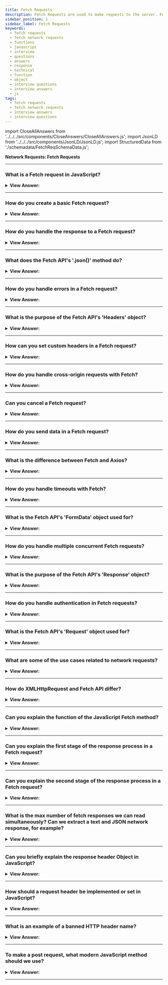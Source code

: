 ```yaml
---
title: Fetch Requests
description: Fetch Requests are used to make requests to the server. Fetch is a modern browser-based alternative to XMLHttpRequest. JavaScript Interview Questions and Answer
sidebar_position: 1
sidebar_label: Fetch Requests
keywords:
  - fetch requests
  - fetch network requests
  - functions
  - javascript
  - interview
  - questions
  - answers
  - response
  - technical
  - function
  - object
  - interview questions
  - interview answers
  - js
tags:
  - fetch requests
  - fetch network requests
  - interview answers
  - interview questions
---
```


import CloseAllAnswers from '../../../src/components/CloseAnswers/CloseAllAnswers.js';
import JsonLD from '../../../src/components/JsonLD/JsonLD.js';
import StructuredData from './schemadata/FetchReqSchemaData.js';

<JsonLD data={StructuredData} />

<head>
  <title>Fetch Requests | JavaScript Frontend Phone Interview Answers</title>
</head>

**Network Requests: Fetch Requests**

<CloseAllAnswers />

---

### What is a Fetch request in JavaScript?

<details>
  <summary><strong>View Answer:</strong></summary>
  <div>
  <div><strong>Interview Response:</strong> A fetch request is a way to retrieve data from a server using JavaScript. It allows you to make an HTTP request to a specified URL and receive a response. The data can be in various formats such as JSON, XML, or plain text. Fetch requests are commonly used in web development to dynamically update content without refreshing the entire page.
  </div><br />
  </div>
</details>

---

### How do you create a basic Fetch request?

<details>
  <summary><strong>View Answer:</strong></summary>
  <div>
  <div><strong>Interview Response:</strong> When making a Fetch request in JavaScript, you simply create a Request object with the resource's URL, pass it to fetch(), and handle the response with .then(). We should also handle any errors using the catch() method.
  </div><br />
  <div><strong className="codeExample">Code Example:</strong><br /><br />

  <div></div>

Sure, here is a basic example of a `fetch` request in JavaScript.

```javascript
fetch('https://api.example.com/data', {
  method: 'GET', // or 'POST'
  headers: {
    'Content-Type': 'application/json',
    // 'Authorization': 'Bearer your-token'(if needed)
  },
  // body: JSON.stringify(data), (if you're using POST)
})
.then(response => response.json()) // parse the response as JSON
.then(data => console.log(data)) // here is where you handle your data
.catch(error => console.error('Error:', error)); // handle any errors
```

This code will perform a `GET` request to the URL '<https://api.example.com/data>'. If the server responds with data, it will be converted from JSON into JavaScript objects or arrays and logged to the console. If there is an error with the request, it will be logged to the console as well.

---

:::note
Please note that this example is using the Fetch API, which returns Promises. This is a more modern approach to AJAX requests and might not be supported in all browsers (it's not supported in Internet Explorer). Make sure to use a polyfill or fallback if you want to support all browsers. Additionally, if your server-side API requires authorization or other custom headers, you would include them in the headers object. For `POST` requests, you would include the data you are sending as JSON in the body property.
:::

  </div>
  </div>
</details>

---

### How do you handle the response to a Fetch request?

<details>
  <summary><strong>View Answer:</strong></summary>
  <div>
  <div><strong>Interview Response:</strong> You can use the `.then()` method on the Promise returned by `fetch()` to handle the response. It allows you to access the response data and perform actions accordingly.
  </div><br />
  <div><strong className="codeExample">Code Example:</strong><br /><br />

  <div></div>

```javascript
fetch('https://api.example.com/data')
.then(response => {
  if (!response.ok) {
    throw new Error(`HTTP error! status: ${response.status}`);
  }
  // If the response is okay, we return a call to response.json()
  return response.json();
})
.then(data => {
  // This block will be executed once the Promise returned by response.json() resolves
  // Here you can use the data, which is the JSON object from the response
  console.log(data);
})
.catch(error => {
  // If there's an error during the Fetch API call or during the handling of the response, it will be caught here
  console.error('Error:', error);
});
```

This code sends a GET request to the URL '<https://api.example.com/data>'. If the response status is not okay (like 404 Not Found or 500 Internal Server Error), an error is thrown. If the response is okay, it gets parsed as JSON and the resulting data is logged to the console. Any error that gets thrown during the fetch call or during the handling of the response gets caught and logged to the console.

  </div>
  </div>
</details>

---

### What does the Fetch API's '.json()' method do?

<details>
  <summary><strong>View Answer:</strong></summary>
  <div>
  <div><strong>Interview Response:</strong> The .json() method of the Fetch API reads the response body, parses it as JSON, and returns the resulting JavaScript object in a promise.
  </div><br />
  <div><strong className="codeExample">Code Example:</strong><br /><br />

  <div></div>

Here's a simple example of using the `.json()` method with the Fetch API:

```javascript
fetch('https://api.example.com/data')
  .then(response => response.json())
  .then(data => console.log(data))
  .catch(error => console.error('Error:', error));
```

In this example, the `fetch` function sends a request to the provided URL. The `.then(response => response.json())` line waits for the response and then converts it to a JavaScript object. The next `.then` function logs the data to the console. If any errors occur during this process, they will be caught and logged by the `catch` block.

  </div>
  </div>
</details>

---

### How do you handle errors in a Fetch request?

<details>
  <summary><strong>View Answer:</strong></summary>
  <div>
  <div><strong>Interview Response:</strong> In a Fetch request, handle errors by adding a .catch() block at the end of your promise chain to catch and handle any thrown exceptions or network errors.</div><br />
  <div><strong className="codeExample">Code Example:</strong><br /><br />

  <div></div>

```javascript
fetch('https://api.example.com/data')
.then(response => {
  if (!response.ok) {
    throw new Error(`HTTP error! status: ${response.status}`);
  }
  // If the response is okay, we return a call to response.json()
  return response.json();
})
.then(data => {
  // This block will be executed once the Promise returned by response.json() resolves
  // Here you can use the data, which is the JSON object from the response
  console.log(data);
})
.catch(error => {
  // If there's an error during the Fetch API call or during the handling of the response, it will be caught here
  console.error('Error:', error);
});
```

This code sends a GET request to the URL '<https://api.example.com/data>'. If the response status is not okay (like 404 Not Found or 500 Internal Server Error), an error is thrown. If the response is okay, it gets parsed as JSON and the resulting data is logged to the console. Any error that gets thrown during the fetch call or during the handling of the response gets caught and logged to the console.

  </div>
  </div>
</details>

---

### What is the purpose of the Fetch API's 'Headers' object?

<details>
  <summary><strong>View Answer:</strong></summary>
  <div>
  <div><strong>Interview Response:</strong> The Fetch API's Headers object allows you to perform various operations on HTTP request and response headers, such as adding, deleting, or retrieving header values.
  </div><br />
  <div><strong className="codeExample">Code Example:</strong><br /><br />

  <div></div>

Here's an example of using the `Headers` object with the Fetch API:

```javascript
let myHeaders = new Headers();
myHeaders.append('Content-Type', 'application/json'); // adding Content-Type

fetch('https://api.example.com/data', {
  method: 'GET',
  headers: myHeaders,
})
.then(response => response.json())
.then(data => console.log(data))
.catch(error => console.error('Error:', error));
```

In this code, a new `Headers` object is created, and a 'Content-Type' header is added with the value 'application/json'. Then, a fetch request is made with these headers.

  </div>
  </div>
</details>

---

### How can you set custom headers in a Fetch request?

<details>
  <summary><strong>View Answer:</strong></summary>
  <div>
  <div><strong>Interview Response:</strong> You can set custom headers in a Fetch request using the 'Headers' object, appending headers with the append method, and/or including them in the fetch options.
  </div><br />
  <div><strong className="codeExample">Code Example:</strong><br /><br />

  <div></div>

Sure, to set custom headers in a Fetch request, you would include a `headers` object in the options object that you pass to the `fetch` function. Here's an example:

```javascript
fetch('https://api.example.com/data', {
  method: 'GET',
  headers: {
    'Content-Type': 'application/json',
    'X-Custom-Header': 'CustomHeaderValue'
  },
})
.then(response => response.json())
.then(data => console.log(data))
.catch(error => console.error('Error:', error));
```

In this example, a `GET` request is made to the URL '<https://api.example.com/data>'. The `headers` object contains two headers: `Content-Type` and `X-Custom-Header`. The server will receive these headers and can use them to determine how to process the request. If the server responds with data, the data will be parsed as JSON and logged to the console. If there's an error with the request, the error will be logged to the console.

Remember to replace 'CustomHeaderValue' with the actual value that you want to send for the 'X-Custom-Header' header. Different servers may require different custom headers, so you'll need to know what headers are expected by the server that you're making the request to.

  </div>
  </div>
</details>

---

### How do you handle cross-origin requests with Fetch?

<details>
  <summary><strong>View Answer:</strong></summary>
  <div>
  <div><strong>Interview Response:</strong> For cross-origin requests with Fetch, set the `mode` option to 'cors'. The server must also support CORS and respond with appropriate `Access-Control` headers.
  </div><br />
  <div><strong className="codeExample">Code Example:</strong><br /><br />

  <div></div>

In JavaScript, cross-origin requests are handled by the CORS (Cross-Origin Resource Sharing) policy of the server. If the server's CORS policy allows it, you can send cross-origin requests using the `fetch` function just like same-origin requests. If the server's CORS policy doesn't allow it, you'll get a CORS error.

Here's a basic example of a cross-origin `fetch` request:

```javascript
fetch('https://api.other-domain.com/data', {
  method: 'GET',
  mode: 'cors', // no-cors, *cors, same-origin
  headers: {
    'Content-Type': 'application/json',
    // 'Authorization': 'Bearer your-token'(if needed)
  },
})
.then(response => response.json())
.then(data => console.log(data))
.catch(error => console.error('Error:', error));
```

The `mode: 'cors'` option tells the browser to send the request with CORS. This will make the browser include the Origin header with the request and handle CORS errors. If the server doesn't allow cross-origin requests from your origin, you'll get a CORS error.

Remember that CORS is a security feature that's implemented by the server, not the client. The server decides whether to allow the request based on its CORS policy. If you're getting CORS errors, you'll need to change the server's CORS policy to allow your requests. This typically involves setting certain headers on the server's responses, like `Access-Control-Allow-Origin`. If you don't control the server, you'll need to ask the server's operator to do this. If this isn't possible, you might need to use a server-side proxy that can make the request on your behalf.

Also, remember that not all requests are subject to CORS. For example, simple GET requests without custom headers aren't subject to CORS because they can't change server state. But most POST requests, as well as GET requests with custom headers, are subject to CORS.

  </div>
  </div>
</details>

---

### Can you cancel a Fetch request?

<details>
  <summary><strong>View Answer:</strong></summary>
  <div>
  <div><strong>Interview Response:</strong> No, Fetch requests cannot be directly canceled. However, you can ignore the response or use the `AbortController` API to abort a request in progress.
  </div><br />
  <div><strong className="codeExample">Code Example:</strong><br /><br />

  <div></div>

```javascript
const controller = new AbortController();
const signal = controller.signal;

setTimeout(() => controller.abort(), 5000); // abort the fetch request after 5 seconds

fetch('https://api.example.com/data', { signal })
  .then(response => response.json())
  .then(data => console.log(data))
  .catch(err => {
    if (err.name === 'AbortError') {
      console.error('Fetch request has been aborted');
    } else {
      console.error('An error occurred:', err);
    }
  });
```

---

:::note
Please note, the `AbortController` is not supported in Internet Explorer. If you need to support Internet Explorer, you may need to use a polyfill or an alternative method to cancel fetch requests.
:::

  </div>
  </div>
</details>

---

### How do you send data in a Fetch request?

<details>
  <summary><strong>View Answer:</strong></summary>
  <div>
  <div><strong>Interview Response:</strong> To send data in a Fetch request, use the 'body' option in the fetch configuration object. If sending JSON, stringify it first with `JSON.stringify()`.
  </div><br />
  <div><strong className="codeExample">Code Example:</strong><br /><br />

  <div></div>

Here's a simple example of sending JSON data with a Fetch request:

```javascript
let data = { name: 'John', age: 30 };

fetch('https://api.example.com/data', {
  method: 'POST',
  headers: {
    'Content-Type': 'application/json',
  },
  body: JSON.stringify(data),
})
.then(response => response.json())
.then(data => console.log(data))
.catch((error) => console.error('Error:', error));
```

In this example, an object named `data` is defined. This object is then stringified with `JSON.stringify(data)` and included in the Fetch request's body. The 'Content-Type' header is set to 'application/json' to tell the server what kind of data is being sent.

  </div>
  </div>
</details>

---

### What is the difference between Fetch and Axios?

<details>
  <summary><strong>View Answer:</strong></summary>
  <div>
  <div><strong>Interview Response:</strong> Fetch is a built-in browser API for HTTP requests. Axios is a library providing more features like automatic JSON data transformation, request cancellation, and wider browser compatibility.
  </div>
  </div>
</details>

---

### How do you handle timeouts with Fetch?

<details>
  <summary><strong>View Answer:</strong></summary>
  <div>
  <div><strong>Interview Response:</strong> Fetch API doesn't natively support timeouts. However, you can implement it with Promise.race(), racing your fetch against a promise that rejects after a delay using setTimeout().
  </div><br />
  <div><strong className="codeExample">Code Example:</strong><br /><br />

  <div></div>

Here's an example of how you might implement a timeout with the Fetch API:

```javascript
const timeout = (ms, promise) => {
  return new Promise((resolve, reject) => {
    const timer = setTimeout(() => {
      reject(new Error('Request timed out'));
    }, ms);

    promise
      .then(response => {
        clearTimeout(timer);
        resolve(response);
      })
      .catch(reason => {
        clearTimeout(timer);
        reject(reason);
      });
  });
};

timeout(5000, fetch('https://api.example.com/data'))
  .then(response => response.json())
  .then(data => console.log(data))
  .catch(error => console.error('Error:', error));
```

In this example, a `timeout` function wraps the fetch request. It starts a timer that will reject the promise after a specified delay (in this case, 5000 milliseconds). If the fetch request completes before the timer expires, the timer is cleared, and the promise is resolved with the fetch response.

  </div>
  </div>
</details>

---

### What is the Fetch API's 'FormData' object used for?

<details>
  <summary><strong>View Answer:</strong></summary>
  <div>
  <div><strong>Interview Response:</strong> The `FormData` object is a built-in API to handle HTML form data. It allows you to construct and send form data in a Fetch request.</div><br />
  <div><strong className="codeExample">Code Example:</strong><br /><br />

  <div></div>

Here's an example of using `FormData` with the Fetch API:

```javascript
let formData = new FormData();
formData.append('username', 'John');
formData.append('email', 'john@example.com');

fetch('https://api.example.com/user', {
  method: 'POST',
  body: formData,
})
.then(response => response.json())
.then(data => console.log(data))
.catch((error) => console.error('Error:', error));
```

In this example, a new `FormData` object is created, and two fields, 'username' and 'email', are added. This form data is then sent as the body of a POST request using the Fetch API. The server should be set up to handle form data appropriately.

  </div>
  </div>
</details>

---

### How do you handle multiple concurrent Fetch requests?

<details>
  <summary><strong>View Answer:</strong></summary>
  <div>
  <div><strong>Interview Response:</strong> You can handle multiple concurrent Fetch requests using `Promise.all()`, which waits for all the passed promises (fetch requests) to resolve, or `Promise.allSettled()`.</div><br />
  <div><strong className="codeExample">Code Example:</strong><br /><br />

  <div></div>

```js
const fetch = require("fetch");

async function makeConcurrentFetches() {
  const promises = [
    fetch("https://example.com/posts/1"),
    fetch("https://example.com/posts/2"),
    fetch("https://example.com/posts/3"),
  ];

  const responses = await Promise.all(promises);

  for (const response of responses) {
    console.log(response.json());
  }
}

makeConcurrentFetches();
```

  </div>
  </div>
</details>

---

### What is the purpose of the Fetch API's 'Response' object?

<details>
  <summary><strong>View Answer:</strong></summary>
  <div>
  <div><strong>Interview Response:</strong> The `Response` object represents the response to a Fetch request. It provides various properties and methods to access and manipulate the response data.
  </div><br />
  <div><strong className="codeExample">Code Example:</strong><br /><br />

  <div></div>

```js
// conditional response block
if (!response.ok) {
  const errorMessage = `${response.status} ${response.statusText}`;
  throw new Error(errorMessage);
}
```

  </div>
  </div>
</details>

---

### How do you handle authentication in Fetch requests?

<details>
  <summary><strong>View Answer:</strong></summary>
  <div>
  <div><strong>Interview Response:</strong> You can include authentication information, such as tokens or cookies, in the request headers. The server can then validate the credentials and respond accordingly. Typically, when dealing with authentication in Fetch requests, you might be using something like JWT (JSON Web Tokens) or Basic Auth, where an `Authorization` header is included in your Fetch request.
  </div><br />
  <div><strong className="codeExample">Code Example:</strong><br /><br />

  <div></div>

```javascript
fetch('https://api.example.com/data', {
  method: 'GET',
  headers: {
    'Content-Type': 'application/json',
    'Authorization': 'Bearer your-jwt-token', // replace with your actual token
  },
})
.then(response => response.json())
.then(data => console.log(data))
.catch(error => console.error('Error:', error));
```

In the `headers` object, an `Authorization` property is included. The `Bearer your-jwt-token` part should be replaced with the actual token you received during authentication.

---

:::note
Please note that you should securely handle and store this token. Do not expose it publicly, as it would allow anyone who obtains it to authenticate as the user. Also remember that the way you handle authentication may vary based on the specific authentication mechanism used by your API.
:::

  </div>
  </div>
</details>

---

### What is the Fetch API's 'Request' object used for?

<details>
  <summary><strong>View Answer:</strong></summary>
  <div>
  <div><strong>Interview Response:</strong> The `Request` object is part of the Fetch API and allows you to create and manage the details of a HTTP request which can then be sent using the `fetch` method. It allows you to customize the request method, headers, and body before sending it with `fetch()`.
  </div><br />
  <div><strong className="codeExample">Code Example:</strong><br /><br />

  <div></div>

```javascript
// Create a new Request object
const myRequest = new Request('https://api.example.com/data', {
  method: 'POST',
  headers: {
    'Content-Type': 'application/json',
  },
  body: JSON.stringify({
    key1: 'value1',
    key2: 'value2'
  }),
});

// Use the Request object with the fetch function
fetch(myRequest)
  .then(response => response.json())
  .then(data => console.log(data))
  .catch(error => console.error('Error:', error));
```

In this example, we create a new `Request` object, specifying the URL, HTTP method, headers, and body data. We then pass this `Request` object into the `fetch` function. The `fetch` function sends the request and processes the response as before.

The `Request` object is useful when you need more control over the details of a HTTP request, or when you want to use the same request details multiple times.

  </div>
  </div>
</details>

---

### What are some of the use cases related to network requests?

<details>
  <summary><strong>View Answer:</strong></summary>
  <div>
  <div><strong>Interview Response:</strong> Network requests are crucial for fetching data from APIs, submitting user data to servers, downloading files, uploading images, real-time communication in chat applications, and interacting with databases remotely.
  </div><br />
  <div><strong className="codeExample">Code Example:</strong><br /><br />

  <div></div>

```js
const url = 'https://example.com/api/v1/data';

fetch(url)
  .then(response => response.json())
  .then(data => {
    // Do something with the data
  });

```

This code will make a GET request to the `/api/v1/data` endpoint on the example.com domain. If the request is successful, the response.json() method will be used to parse the response body as `JSON`. The data variable will then contain the parsed JSON data, which can be used by the application.

  </div>
  </div>
</details>

---

### How do XMLHttpRequest and Fetch API differ?

<details>
  <summary><strong>View Answer:</strong></summary>
  <div>
  <div><strong>Interview Response:</strong> Fetch is a modern browser-based alternative to XMLHttpRequest, and it also performs the same tasks related to network requests.</div><br />
  <div><strong>Technical Response:</strong> The Fetch API is a modern JavaScript alternative to XMLHttpRequest, and it also performs the same task, network requests. The Fetch API also gets incorporated into the browser. However, not all browsers support this, particularly older versions such as Internet Explorer 7 and 8. (which can be polyfilled).
  </div><br />
  <div><strong className="codeExample">Code Example:</strong><br /><br />

  <div></div>

```js
fetch('https://jsonplaceholder.typicode.com/users').then((response) => {
  return response.json();
});
```

here are the main differences between XMLHttpRequest and Fetch API in 30 words or less:

```
XMLHttpRequest is a legacy API, Fetch API is a newer, more modern API.
```

**Here is a table that summarizes the key differences between the two APIs:**

| Feature | XMLHttpRequest | Fetch API |
|---|---|---|
| Asynchronous | Yes | Yes |
| Blocking | Yes | No |
| Events | Yes | Yes |
| Caching | Yes | Yes |
| Streams | No | Yes |
| Promises | No | Yes |
| CORS support | Yes | Yes |
| Global object | `XMLHttpRequest` | `fetch` |

The XMLHttpRequest API is a legacy API that has been around for many years. It is a synchronous API, which means that it blocks the main thread while the request is in progress. This can lead to poor user experience, especially on mobile devices. The XMLHttpRequest API also does not support streams, which can make it difficult to work with large amounts of data.

The Fetch API is a newer, more modern API that was introduced in 2015. It is an asynchronous API, which means that it does not block the main thread while the request is in progress. This can lead to improved user experience, especially on mobile devices. The Fetch API also supports streams, which makes it easier to work with large amounts of data.

Overall, the Fetch API is a more modern and powerful API than XMLHttpRequest. It is recommended to use the Fetch API whenever possible.
  </div>
  </div>
</details>

---

### Can you explain the function of the JavaScript Fetch method?

<details>
  <summary><strong>View Answer:</strong></summary>
  <div>
  <div><strong>Interview Response:</strong> The Fetch method in JavaScript is used to make asynchronous network requests, allowing you to retrieve resources from a server and handle the server's response using Promises.</div><br />
  <div><strong>Technical Response:</strong> The Fetch API provides a JavaScript interface for accessing and manipulating parts of the HTTP pipeline, such as requests and responses. It also provides a global fetch() method that provides an easy, logical way to fetch resources asynchronously across the network. The fetch() method starts fetching a resource from the network, returning a promise that gets fulfilled once the response is available. Fetch has two arguments, including the URL and optional options object. The URL is the URL getting accessed on the server, and the options object holds an array of parameters, including method, headers, and other options.
  </div><br />

<strong>Syntax: </strong> let promise = fetch(url, [options]);<br /><br />
  <div><strong className="codeExample">Code Example:</strong><br /><br />

  <div></div>

Here is a code example for using the Fetch method to make a GET request:

```js
const url = 'https://example.com/api/v1/data';

fetch(url)
  .then(response => response.json())
  .then(data => {
    // Do something with the data
  });
```

This code will make a GET request to the /api/v1/data endpoint on the example.com domain. If the request is successful, the response.json() method will be used to parse the response body as JSON. The data variable will then contain the parsed JSON data, which can be used by the application.

  </div>
  </div>
</details>

---

### Can you explain the first stage of the response process in a Fetch request?

<details>
  <summary><strong>View Answer:</strong></summary>
  <div>
  <div><strong>Interview Response:</strong> The first stage of the response process in a Fetch request is receiving the server's response headers, which include information like status code, content type, and cookies.
    </div><br />
  <div><strong>Technical Response:</strong> First, the promise, returned by fetch, resolves with an object of the built-in Response class as soon as the server responds with headers. At this stage, we can check HTTP status to see whether it is successful and check headers, but we do not have the body yet. The promise rejects if the fetch could not make HTTP-request, e.g., network problems, or there’s no such site. We should note that abnormal HTTP statuses, such as 200, 404, or 500, do not cause an error. We can check the response and status by using the response properties response.ok and response.status.
    </div><br />
  <div><strong className="codeExample">Code Example:</strong><br /><br />

  <div></div>

```js
let response = await fetch(url);

if (response.ok) {
  // if HTTP-status is 200-299
  // get the response body (the method explained below)
  let json = await response.json();
} else {
  console.log('HTTP-Error: ' + response.status);
}
```

  </div>
  </div>
</details>

---

### Can you explain the second stage of the response process in a Fetch request?

<details>
  <summary><strong>View Answer:</strong></summary>
  <div>
  <div><strong>Interview Response:</strong> The second stage of the response process in a Fetch request is receiving the response body, which contains the actual data sent by the server in the requested resource. The response provides multiple promise-based methods to access the body in various formats, including text, JSON, formData, blob, and ArrayBuffer.
    </div><br />
  <div><strong className="codeExample">Code Example:</strong><br /><br />

  <div></div>

```js
let url = 'https://api.github.com/repos/javascript-
tutorial/en.javascript.info/commits';
let response = await fetch(url);

let commits = await response.json(); // read response body and parse as JSON

console.log(commits[0].author.login);
```

  </div>
  </div>
</details>

---

### What is the max number of fetch responses we can read simultaneously? Can we extract a text and JSON network response, for example?

<details>
  <summary><strong>View Answer:</strong></summary>
  <div>
  <div><strong>Interview Response:</strong> You can read multiple fetch responses simultaneously with Promise.all(). However, extracting both text and JSON from a single response isn't possible directly, as reading the body is a one-time operation.
    </div><br />
  <div><strong className="codeExample">Code Example:</strong><br /><br />

  <div></div>

```js
let text = await response.text(); // response body consumed
let parsed = await response.json(); // fails (already consumed)
```

  </div>
  </div>
</details>

---

### Can you briefly explain the response header Object in JavaScript?

<details>
  <summary><strong>View Answer:</strong></summary>
  <div>
  <div><strong>Interview Response:</strong> The Response header Object in JavaScript contains metadata about the response, like content-type, content-length, etc. You can access it using the Response.headers property in the Fetch API.
    </div><br />
  <div><strong>Technical Details:</strong> The response headers are available in an iterable Map-like header object in response.headers. It is not precisely a Map, but it has similar methods to retrieve individual headers by name or iterate over them.
    </div><br />
  <div><strong className="codeExample">Code Example:</strong><br /><br />

  <div></div>

```javascript
fetch('https://api.example.com/data')
  .then(response => {
    // Log all headers
    for (let [key, value] of response.headers) {
      console.log(`${key}: ${value}`);
    }

    // Log a specific header
    console.log('Content-Type:', response.headers.get('Content-Type'));

    return response.json();
  })
  .then(data => console.log(data))
  .catch(error => console.error('Error:', error));
```

In this example, the `response.headers` object represents the headers of the response. The `for...of` loop logs each header and its value. The `response.headers.get()` method is used to get the value of a specific header (`Content-Type` in this case). The body of the response is then processed as JSON and logged to the console. Any errors that occur during the fetch or response processing are caught and logged to the console.

  </div>
  </div>
</details>

---

### How should a request header be implemented or set in JavaScript?

<details>
  <summary><strong>View Answer:</strong></summary>
  <div>
  <div><strong>Interview Response:</strong> In JavaScript, request headers can be set as part of the options object provided to the `fetch` function. This is done through the `headers` property, which takes an object where the keys are the header names and the values are the header values.
    </div><br />
  <div><strong className="codeExample">Code Example:</strong><br /><br />

  <div></div>

```javascript
fetch('https://api.example.com/data', {
  method: 'GET',
  headers: {
    'Content-Type': 'application/json',
    'Authorization': 'Bearer your-jwt-token', // replace with your actual token
  },
})
.then(response => response.json())
.then(data => console.log(data))
.catch(error => console.error('Error:', error));
```

In this example, we're making a GET request to '<https://api.example.com/data>'. In the options object provided to `fetch`, we're setting two headers: 'Content-Type' and 'Authorization'. The 'Content-Type' header tells the server that we're sending JSON data. The 'Authorization' header is often used for authentication, with 'Bearer your-jwt-token' being a placeholder for an actual token. After the request is sent, the response is processed as JSON and the resulting data is logged to the console. Any errors that occur are also logged to the console.

  </div>
  </div>
</details>

---

### What is an example of a banned HTTP header name?

<details>
  <summary><strong>View Answer:</strong></summary>
  <div>
  <div><strong>Interview Response:</strong> One example of a forbidden header name is "Referer" as per the Fetch standard. These are typically set by the user agent and cannot be modified programmatically.
    </div><br/>
  <div><strong>Technical Details:</strong> A forbidden header name is the name of an HTTP header that cannot be modified programmatically; specifically, an HTTP request header name (in contrast with a Forbidden response header name). Modifying such headers is forbidden because the user agent (browser) retains complete control over them. Names starting with `Sec-` are reserved for creating new headers safe from APIs using Fetch that grant developer control over headers, such as XMLHttpRequest.
    </div><br />
  <div><strong className="codeExample">Code Example:</strong><br /><br />

  <div></div>

```javascript
fetch('https://api.example.com/data', {
  method: 'GET',
  headers: {
    'Referer': 'https://malicious.com', // This will be ignored by the user agent
  },
})
.then(response => response.json())
.then(data => console.log(data))
.catch(error => console.error('Error:', error));
```

In this example, the code attempts to set the 'Referer' header, which is not allowed by the browser. The browser will simply ignore this header, and it will not be included in the request. This behavior protects users from potential security issues, such as Referer spoofing.

---

:::note
Please note that the forbidden headers can't be set programmatically, but they will be set automatically by the user agent when making the request.
:::

  </div>
  </div>
</details>

---

### To make a post request, what modern JavaScript method should we use?

<details>
  <summary><strong>View Answer:</strong></summary>
  <div>
  <div><strong>Interview Response:</strong> To make a POST request in modern JavaScript, you should use the `fetch` API, with the method option set to 'POST', and include your payload in the 'body' option.
    </div><br />
  <div><strong>Interview Response:</strong> To make a POST request or a request with another method option, we need to use the fetch method. For example, when we want to use a method post with JSON. We have to set the header and body inside the Fetch options. We are not limited to just post requests as a method option, and we also have access to HTTP requests and others. If the request body is a string, the Content-Type header gets set to text/plain;charset=UTF-8 by default.
    </div><br />
  <div><strong className="codeExample">Code Example:</strong><br /><br />

  <div></div>

```js
let user = {
  name: 'John',
  surname: 'Smith',
};

let response = await fetch('/article/fetch/post/user', {
  method: 'POST',
  headers: {
    'Content-Type': 'application/json;charset=utf-8',
  },
  body: JSON.stringify(user),
});

let result = await response.json();
console.log(result.message);
```

  </div>
  </div>
</details>

---
